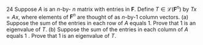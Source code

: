 24 Suppose $A$ is an $n$-by- $n$ matrix with entries in $\mathbf{F}$. Define $T \in \mathcal{L}\left(\mathbf{F}^{n}\right)$ by $T x=A x$, where elements of $\mathbf{F}^{n}$ are thought of as $n$-by-1 column vectors.
(a) Suppose the sum of the entries in each row of $A$ equals 1. Prove that 1 is an eigenvalue of $T$.
(b) Suppose the sum of the entries in each column of $A$ equals 1 . Prove that 1 is an eigenvalue of $T$.
